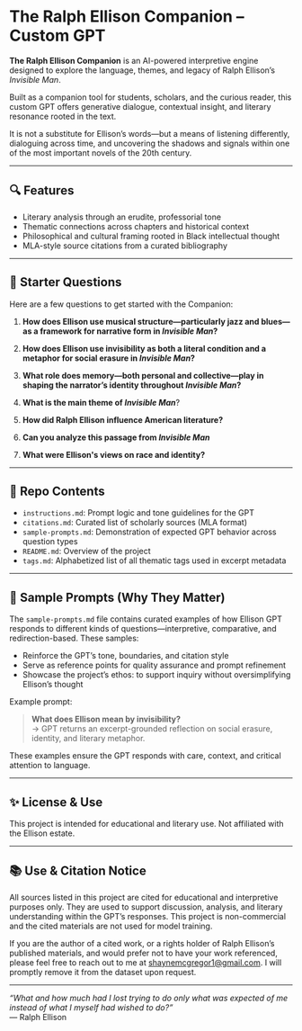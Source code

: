 # The Ralph Ellison Companion – Custom GPT

**The Ralph Ellison Companion** is an AI-powered interpretive engine designed to explore the language, themes, and legacy of Ralph Ellison’s *Invisible Man*.

Built as a companion tool for students, scholars, and the curious reader, this custom GPT offers generative dialogue, contextual insight, and literary resonance rooted in the text.

It is not a substitute for Ellison’s words—but a means of listening differently, dialoguing across time, and uncovering the shadows and signals within one of the most important novels of the 20th century.

---

## 🔍 Features

- Literary analysis through an erudite, professorial tone  
- Thematic connections across chapters and historical context  
- Philosophical and cultural framing rooted in Black intellectual thought  
- MLA-style source citations from a curated bibliography  

---

## 🧠 Starter Questions

Here are a few questions to get started with the Companion:

1. **How does Ellison use musical structure—particularly jazz and blues—as a framework for narrative form in *Invisible Man*?**  

2. **How does Ellison use invisibility as both a literal condition and a metaphor for social erasure in *Invisible Man*?**

3. **What role does memory—both personal and collective—play in shaping the narrator’s identity throughout *Invisible Man*?**

4. **What is the main theme of *Invisible Man***?

5. **How did Ralph Ellison influence American literature?**

6. **Can you analyze this passage from *Invisible Man***

7. **What were Ellison's views on race and identity?**

---

## 📁 Repo Contents

- `instructions.md`: Prompt logic and tone guidelines for the GPT  
- `citations.md`: Curated list of scholarly sources (MLA format)  
- `sample-prompts.md`: Demonstration of expected GPT behavior across question types  
- `README.md`: Overview of the project  
- `tags.md`: Alphabetized list of all thematic tags used in excerpt metadata

---

## 🧪 Sample Prompts (Why They Matter)

The `sample-prompts.md` file contains curated examples of how Ellison GPT responds to different kinds of questions—interpretive, comparative, and redirection-based. These samples:

- Reinforce the GPT’s tone, boundaries, and citation style  
- Serve as reference points for quality assurance and prompt refinement  
- Showcase the project’s ethos: to support inquiry without oversimplifying Ellison’s thought  

Example prompt:
> **What does Ellison mean by invisibility?**  
> → GPT returns an excerpt-grounded reflection on social erasure, identity, and literary metaphor.

These examples ensure the GPT responds with care, context, and critical attention to language.


---
## ✨ License & Use

This project is intended for educational and literary use. Not affiliated with the Ellison estate.

---

## 📚 Use & Citation Notice

All sources listed in this project are cited for educational and interpretive purposes only. They are used to support discussion, analysis, and literary understanding within the GPT’s responses. This project is non-commercial and the cited materials are not used for model training.

If you are the author of a cited work, or a rights holder of Ralph Ellison’s published materials, and would prefer not to have your work referenced, please feel free to reach out to me at [shaynemcgregor1@gmail.com](mailto:shaynemcgregor1@gmail.com). I will promptly remove it from the dataset upon request.

---

*“What and how much had I lost trying to do only what was expected of me instead of what I myself had wished to do?”*  
— Ralph Ellison
